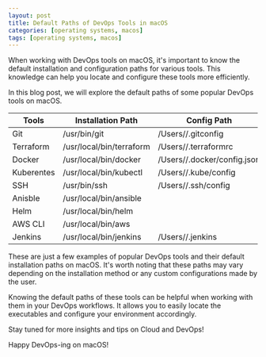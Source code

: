 ```yaml
---
layout: post
title: Default Paths of DevOps Tools in macOS
categories: [operating systems, macos]
tags: [operating systems, macos]
---
```


When working with DevOps tools on macOS, it's important to know the default installation and configuration paths for various tools. This knowledge can help you locate and configure these tools more efficiently. 

In this blog post, we will explore the default paths of some popular DevOps tools on macOS.

| Tools | Installation Path | Config Path | 
| ----- | ----------------- | ----------- |
| Git | /usr/bin/git | /Users/<username>/.gitconfig | 
| Terraform | /usr/local/bin/terraform | /Users/<username>/.terraformrc |
| Docker | /usr/local/bin/docker | /Users/<username>/.docker/config.json | 
| Kuberentes | /usr/local/bin/kubectl | /Users/<username>/.kube/config | 
| SSH | /usr/bin/ssh | /Users/<username>/.ssh/config | 
| Anisble | /usr/local/bin/ansible | | 
| Helm | /usr/local/bin/helm | |
| AWS CLI | /usr/local/bin/aws | |
| Jenkins | /usr/local/bin/jenkins | /Users/<username>/.jenkins | 



These are just a few examples of popular DevOps tools and their default installation paths on macOS. It's worth noting that these paths may vary depending on the installation method or any custom configurations made by the user.

Knowing the default paths of these tools can be helpful when working with them in your DevOps workflows. It allows you to easily locate the executables and configure your environment accordingly.

Stay tuned for more insights and tips on Cloud and DevOps!

Happy DevOps-ing on macOS!